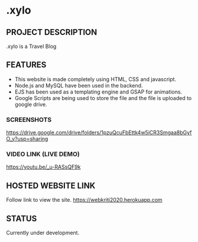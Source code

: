 # .xylo

## PROJECT DESCRIPTION

.xylo is a Travel Blog

## FEATURES

* This website is made completely using HTML, CSS and javascript.
* Node.js and MySQL have been used in the backend.
* EJS has been used as a templating engine and GSAP for animations.
* Google Scripts are being used to store the file and the file is uploaded to google drive.

### SCREENSHOTS

https://drive.google.com/drive/folders/1pzuQcuFbEttk4w5iCR3Smgaa8bGyfO_v?usp=sharing

### VIDEO LINK (LIVE DEMO)

https://youtu.be/_u-RASsQF9k

## HOSTED WEBSITE LINK

Follow link to view the site.
https://webkriti2020.herokuapp.com

## STATUS

Currently under development.
